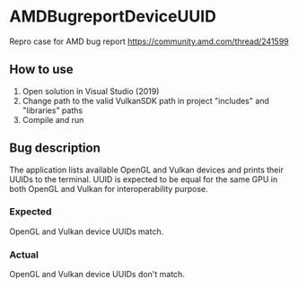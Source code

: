 # AMDBugreportDeviceUUID
Repro case for AMD bug report https://community.amd.com/thread/241599

## How to use
1. Open solution in Visual Studio (2019)
2. Change path to the valid VulkanSDK path in project "includes" and "libraries" paths
3. Compile and run

## Bug description

The application lists available OpenGL and Vulkan devices and prints their UUIDs to the terminal. UUID is expected to be equal for the same GPU in both OpenGL and Vulkan for interoperability purpose.

### Expected

OpenGL and Vulkan device UUIDs match.

### Actual

OpenGL and Vulkan device UUIDs don't match.
